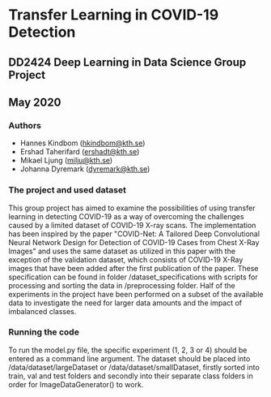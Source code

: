 # Transfer Learning in COVID-19 Detection 

## DD2424 Deep Learning in Data Science Group Project
## May 2020

### Authors
- Hannes Kindbom (hkindbom@kth.se)
- Ershad Taherifard (ershadt@kth.se)
- Mikael Ljung (milju@kth.se)
- Johanna Dyremark (dyremark@kth.se)

### The project and used dataset
This group project has aimed to examine the possibilities of using transfer learning in detecting COVID-19 as a way of overcoming the challenges caused by a limited dataset of COVID-19 X-ray scans. The implementation has been inspired by the paper "COVID-Net: A Tailored Deep Convolutional Neural Network Design for Detection of COVID-19 Cases from Chest X-Ray Images" and uses the same dataset as utilized in this paper with the exception of the validation dataset, which consists of COVID-19 X-Ray images that have been added after the first publication of the paper. These specification can be found in folder /dataset_specifications with scripts for processing and sorting the data in /preprocessing folder. Half of the experiments in the project have been performed on a subset of the available data to investigate the need for larger data amounts and the impact of imbalanced classes. 

### Running the code
To run the model.py file, the specific experiment (1, 2, 3 or 4) should be entered as a command line argument. The dataset should be placed into /data/dataset/largeDataset or /data/dataset/smallDataset, firstly sorted into train, val and test folders and secondly into their separate class folders in order for ImageDataGenerator() to work. 
